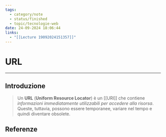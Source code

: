 ```yaml
---
tags:
  - category/note
  - status/finished
  - topic/tecnologie-web
date: 24-09-2024 18:06:44
links:
  - "[[Lecture 19092024151357]]"
---
```

# URL
---
## Introduzione
> Un **URL** (**Uniform Resource Locator**) è un [[URI]] che contiene _informazioni immediatamente utilizzabili per accedere alla risorsa_. Queste, tuttavia, possono essere temporanee, variare nel tempo e quindi diventare obsolete.

## Referenze